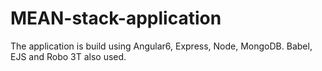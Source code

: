 # MEAN-stack-application

The application is build using Angular6, Express, Node, MongoDB.
Babel, EJS and Robo 3T also used. 
